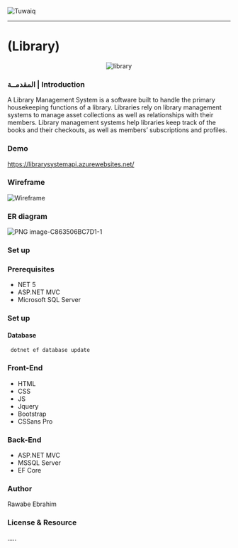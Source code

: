 <div align="left" >
  
![Tuwaiq](https://i.ibb.co/SV2BSn5/tuwaiq.png)
  

----

# (Library) 

<div align="center" >
        
![library](https://user-images.githubusercontent.com/82483633/122647076-1ae5d180-d12b-11eb-8d87-245951cf40f0.PNG)
        
</div>
    
### المقدمــة | Introduction 
A Library Management System is a software built to handle the primary housekeeping functions of a library. Libraries rely on library management systems to manage asset collections as well as relationships with their members. Library management systems help libraries keep track of the books and their checkouts, as well as members’ subscriptions and profiles.
### Demo  
 https://librarysystemapi.azurewebsites.net/
### Wireframe  

![Wireframe](https://user-images.githubusercontent.com/82483633/122646257-e6701680-d126-11eb-9cda-7e458799d876.jpg)
    
### ER diagram
    
![PNG image-C863506BC7D1-1](https://user-images.githubusercontent.com/82483633/122646949-7e233400-d12a-11eb-847a-d25df9477cfc.png)


### Set up  
### Prerequisites
- NET 5 
- ASP.NET MVC
- Microsoft SQL Server 
### Set up  
 #### Database
 ``` dotnet ef database update```
### Front-End  
 - HTML
 - CSS
 - JS
 - Jquery
 - Bootstrap 
 - CSSans Pro
### Back-End 
 - ASP.NET MVC
 - MSSQL Server
 - EF Core


### Author
 Rawabe Ebrahim
### License & Resource
 .....
</div>
